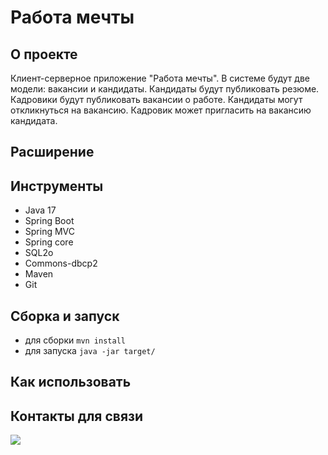 # Работа мечты

## О проекте

Клиент-серверное приложение "Работа мечты".
В системе будут две модели: вакансии и кандидаты. Кандидаты будут публиковать резюме. Кадровики будут 
публиковать вакансии о работе. Кандидаты могут откликнуться на вакансию. Кадровик может пригласить на вакансию кандидата.

## Расширение


## Инструменты
- Java 17
- Spring Boot
- Spring MVC
- Spring core
- SQL2o
- Commons-dbcp2
- Maven
- Git

## Сборка и запуск<br>
- для сборки `mvn install`
- для запуска `java -jar target/`

## Как использовать<br>


## Контакты для связи<br>
<a href="https://t.me/OvercomingJunk" target="blank"><img src="https://img.icons8.com/clouds/50/000000/telegram-app.png"/></a>

